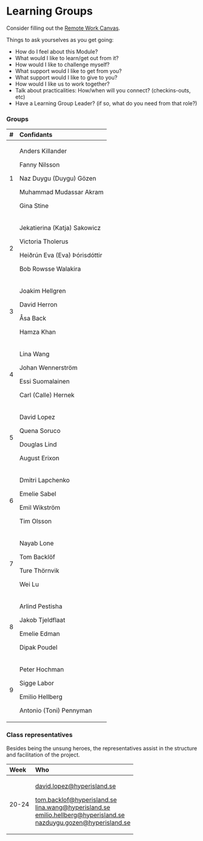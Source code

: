 # Learning Groups

Consider filling out the [Remote Work Canvas](https://docs.google.com/presentation/d/1h6NfQ07xdu9tq-129YNphhQGCKz371HJTLb4vWCcifY/edit#slide=id.g816f5ffe36_1_213).

Things to ask yourselves as you get going:

* How do I feel about this Module? 
* What would I like to learn/get out from it? 
* How would I like to challenge myself? 
* What support would I like to get from you? 
* What support would I like to give to you? 
* How would I like us to work together? 
* Talk about practicalities: How/when will you connect? \(checkins-outs, etc\) 
* Have a Learning Group Leader? \(if so, what do you need from that role?\)

### Groups

<table>
  <thead>
    <tr>
      <th style="text-align:left">#</th>
      <th style="text-align:left">Confidants</th>
    </tr>
  </thead>
  <tbody>
    <tr>
      <td style="text-align:left">1</td>
      <td style="text-align:left">
        <p>Anders Killander</p>
        <p>Fanny Nilsson</p>
        <p>Naz Duygu (Duygu) G&#xF6;zen</p>
        <p>Muhammad Mudassar Akram</p>
        <p>Gina Stine</p>
      </td>
    </tr>
    <tr>
      <td style="text-align:left">2</td>
      <td style="text-align:left">
        <p>Jekatierina (Katja) Sakowicz</p>
        <p>Victoria Tholerus</p>
        <p>Hei&#xF0;r&#xFA;n Eva (Eva) &#xDE;&#xF3;risd&#xF3;ttir</p>
        <p>Bob Rowsse Walakira</p>
      </td>
    </tr>
    <tr>
      <td style="text-align:left">3</td>
      <td style="text-align:left">
        <p>Joakim Hellgren</p>
        <p>David Herron</p>
        <p>&#xC5;sa Back</p>
        <p>Hamza Khan</p>
      </td>
    </tr>
    <tr>
      <td style="text-align:left">4</td>
      <td style="text-align:left">
        <p>Lina Wang</p>
        <p>Johan Wennerstr&#xF6;m</p>
        <p>Essi Suomalainen</p>
        <p>Carl (Calle) Hernek</p>
      </td>
    </tr>
    <tr>
      <td style="text-align:left">5</td>
      <td style="text-align:left">
        <p>David Lopez</p>
        <p>Quena Soruco</p>
        <p>Douglas Lind</p>
        <p>August Erixon</p>
      </td>
    </tr>
    <tr>
      <td style="text-align:left">6</td>
      <td style="text-align:left">
        <p>Dmitri Lapchenko</p>
        <p>Emelie Sabel</p>
        <p>Emil Wikstr&#xF6;m</p>
        <p>Tim Olsson</p>
      </td>
    </tr>
    <tr>
      <td style="text-align:left">7</td>
      <td style="text-align:left">
        <p>Nayab Lone</p>
        <p>Tom Backl&#xF6;f</p>
        <p>Ture Th&#xF6;rnvik</p>
        <p>Wei Lu</p>
      </td>
    </tr>
    <tr>
      <td style="text-align:left">8</td>
      <td style="text-align:left">
        <p>Arlind Pestisha</p>
        <p>Jakob Tjeldflaat</p>
        <p>Emelie Edman</p>
        <p>Dipak Poudel</p>
      </td>
    </tr>
    <tr>
      <td style="text-align:left">9</td>
      <td style="text-align:left">
        <p>Peter Hochman</p>
        <p>Sigge Labor</p>
        <p>Emilio Hellberg</p>
        <p>Antonio (Toni) Pennyman</p>
      </td>
    </tr>
  </tbody>
</table>

### Class representatives

Besides being the unsung heroes, the representatives assist in the structure and facilitation of the project.

<table>
  <thead>
    <tr>
      <th style="text-align:left">Week</th>
      <th style="text-align:left">Who</th>
    </tr>
  </thead>
  <tbody>
    <tr>
      <td style="text-align:left">20-24</td>
      <td style="text-align:left">
        <p><a href="mailto:david.lopez@hyperisland.se">david.lopez@hyperisland.se</a>
        </p>
        <p><a href="mailto:tom.backlof@hyperisland.se">tom.backlof@hyperisland.se</a>
          <br
          /><a href="mailto:lina.wang@hyperisland.se">lina.wang@hyperisland.se</a>
          <br
          /><a href="mailto:emilio.hellberg@hyperisland.se">emilio.hellberg@hyperisland.se</a>
          <br
          /><a href="mailto:nazduygu_gozen@hyperisland.se">nazduygu.gozen@hyperisland.se</a>
        </p>
      </td>
    </tr>
  </tbody>
</table>